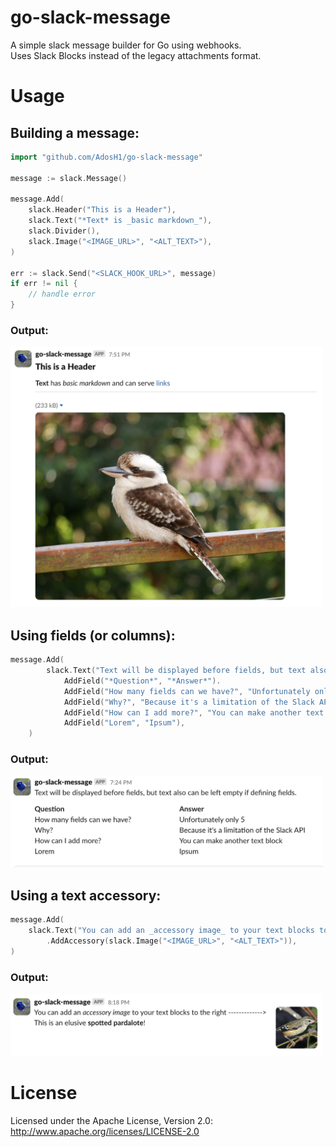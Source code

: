 # go-slack-message

A simple slack message builder for Go using webhooks.  
Uses Slack Blocks instead of the legacy attachments format.

# Usage
## Building a message:

```go
import "github.com/AdosH1/go-slack-message"

message := slack.Message()

message.Add(
    slack.Header("This is a Header"),
    slack.Text("*Text* is _basic markdown_"),
    slack.Divider(),
    slack.Image("<IMAGE_URL>", "<ALT_TEXT>"),
)

err := slack.Send("<SLACK_HOOK_URL>", message)
if err != nil {
    // handle error
}
```
### Output:
<img src="./images/basic-example.png" alt="Image showing a basic example of the slack message builder" width="500">

## Using fields (or columns):
```go
message.Add(
		slack.Text("Text will be displayed before fields, but text also can be left empty if defining fields."). 
			AddField("*Question*", "*Answer*").
			AddField("How many fields can we have?", "Unfortunately only 5").
			AddField("Why?", "Because it's a limitation of the Slack API").
			AddField("How can I add more?", "You can make another text block").
			AddField("Lorem", "Ipsum"),
	)
```
### Output:
<img src="./images/fields-example.png" alt="Image showing an example of adding fields to a text block" width="500">


## Using a text accessory:
```go
message.Add(
    slack.Text("You can add an _accessory image_ to your text blocks to the right -------------> \nThis is an elusive *spotted pardalote*!")
        .AddAccessory(slack.Image("<IMAGE_URL>", "<ALT_TEXT>")),
)
```
### Output:
<img src="./images/accessory-example.png" alt="Image showing an example of adding an accessory image to a text block" width="500">

# License
Licensed under the Apache License, Version 2.0: http://www.apache.org/licenses/LICENSE-2.0
